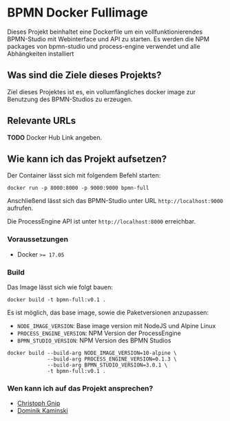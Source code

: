 # BPMN Docker Fullimage

Dieses Projekt beinhaltet eine Dockerfile um ein vollfunktionierendes 
BPMN-Studio mit Webinterface und API zu starten.
Es werden die NPM packages von bpmn-studio und process-engine verwendet 
und alle Abhängkeiten installiert

## Was sind die Ziele dieses Projekts?

Ziel dieses Projektes ist es, ein vollumfängliches docker image zur Benutzung 
des BPMN-Studios zu erzeugen.

## Relevante URLs

**TODO** Docker Hub Link angeben.

## Wie kann ich das Projekt aufsetzen?

Der Container lässt sich mit folgendem Befehl starten:

```shell
docker run -p 8000:8000 -p 9000:9000 bpmn-full
```

Anschließend lässt sich das BPMN-Studio unter URL `http://localhost:9000` aufrufen.

Die ProcessEngine API ist unter `http://localhost:8000` erreichbar.

### Voraussetzungen

* Docker `>= 17.05`

### Build

Das Image lässt sich wie folgt bauen:

```shell
docker build -t bpmn-full:v0.1 .
```

Es ist möglich, das base image, sowie die Paketversionen anzupassen:

* `NODE_IMAGE_VERSION`: Base image version mit NodeJS und Alpine Linux
* `PROCESS_ENGINE_VERSION`: NPM Version der ProcessEngine
* `BPMN_STUDIO_VERSION`: NPM Version des BPMN Studios

```shell
docker build --build-arg NODE_IMAGE_VERSION=10-alpine \
             --build-arg PROCESS_ENGINE_VERSION=0.1.3 \
             --build-arg BPMN_STUDIO_VERSION=3.0.1 \
             -t bpmn-full:v0.1 .
```


### Wen kann ich auf das Projekt ansprechen?
* [Christoph Gnip](mailto:christoph.gnip@5minds.de)
* [Dominik Kaminski](mailto:dominik.kaminski@5minds.de)
